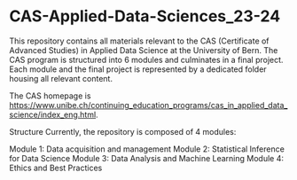 # CAS-Applied-Data-Sciences_23-24

This repository contains all materials relevant to the CAS (Certificate of Advanced Studies) in Applied Data Science at the University of Bern. The CAS program is structured into 6 modules and culminates in a final project. Each module and the final project is represented by a dedicated folder housing all relevant content.

The CAS homepage is https://www.unibe.ch/continuing_education_programs/cas_in_applied_data_science/index_eng.html.

Structure
Currently, the repository is composed of 4 modules:

Module 1: Data acquisition and management
Module 2: Statistical Inference for Data Science
Module 3: Data Analysis and Machine Learning
Module 4: Ethics and Best Practices
